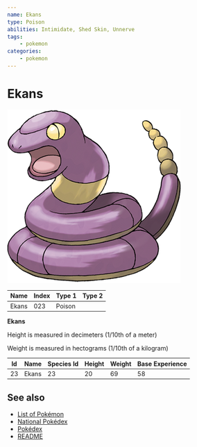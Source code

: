 ```yaml
---
name: Ekans
type: Poison
abilities: Intimidate, Shed Skin, Unnerve
tags:
    - pokemon
categories:
    - pokemon
---
```


# Ekans


![Ekans](images/023.png)

| **Name** | **Index** | **Type 1** | **Type 2** |
|----|----|----|----|
| Ekans | 023 | Poison  |  |

**Ekans** 


Height is measured in decimeters (1/10th of a meter)

Weight is measured in hectograms (1/10th of a kilogram)

| **Id** | **Name** | **Species Id** | **Height** | **Weight** | **Base Experience** |
|--------|----------|----------------|------------|------------|---------------------|
| 23 | Ekans | 23 | 20 | 69 | 58 |


## See also

- [List of Pokémon](../pokemon.md)
- [National Pokédex](../national_pokedex.md)
- [Pokédex](../pokedex.md)
- [README](../README.md)
